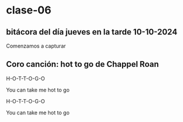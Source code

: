 # clase-06
## bitácora del día jueves en la tarde 10-10-2024

Comenzamos a capturar 


## Coro canción: hot to go de Chappel Roan

H-O-T-T-O-G-O

You can take me hot to go

H-O-T-T-O-G-O

You can take me hot to go

